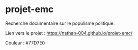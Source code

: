 # projet-emc
Recherche documentaire sur le populisme politique.

Lien vers le projet : https://nathan-004.github.io/projet-emc/

Couleur : #77D7E0
